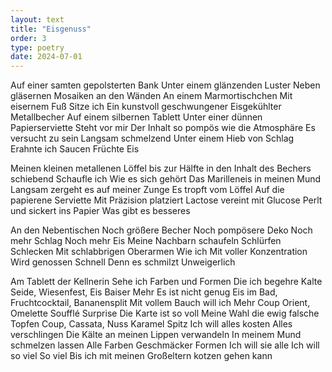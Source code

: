 ```yaml
---
layout: text
title: "Eisgenuss"
order: 3
type: poetry
date: 2024-07-01
---
```


Auf einer samten gepolsterten Bank
Unter einem glänzenden Luster
Neben gläsernen Mosaiken an den Wänden
An einem Marmortischchen
Mit eisernem Fuß
Sitze ich
Ein kunstvoll geschwungener
Eisgekühlter
Metallbecher
Auf einem silbernen Tablett
Unter einer dünnen Papierserviette
Steht vor mir
Der Inhalt so pompös wie die Atmosphäre
Es versucht zu sein
Langsam schmelzend
Unter einem Hieb von Schlag
Erahnte ich 
Saucen
Früchte
Eis

Meinen kleinen metallenen Löffel bis zur Hälfte in den Inhalt des Bechers schiebend
Schaufle ich
Wie es sich gehört
Das Marilleneis in meinen Mund
Langsam zergeht es auf meiner Zunge
Es tropft vom Löffel
Auf die papierene Serviette
Mit Präzision platziert
Lactose vereint mit Glucose
Perlt und sickert ins Papier
Was gibt es besseres

An den Nebentischen
Noch größere Becher
Noch pompösere Deko
Noch mehr Schlag
Noch mehr Eis
Meine Nachbarn schaufeln
Schlürfen
Schlecken
Mit schlabbrigen Oberarmen
Wie ich
Mit voller Konzentration
Wird genossen
Schnell
Denn es schmilzt
Unweigerlich

Am Tablett der Kellnerin
Sehe ich Farben und Formen
Die ich begehre
Kalte Seide, Wiesenfest, Eis Baiser
Mehr
Es ist nicht genug
Eis im Bad, Fruchtcocktail, Bananensplit
Mit vollem Bauch will ich 
Mehr
Coup Orient, Omelette Soufflé Surprise
Die Karte ist so voll
Meine Wahl die ewig falsche
Topfen Coup, Cassata, Nuss Karamel Spitz
Ich will alles kosten
Alles verschlingen
Die Kälte an meinen Lippen verwandeln
In meinem Mund schmelzen lassen
Alle Farben
Geschmäcker
Formen
Ich will sie alle
Ich will so viel
So viel
Bis ich mit meinen Großeltern kotzen gehen kann
